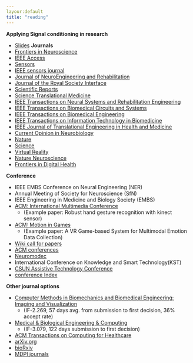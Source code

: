 ```yaml
---
layour:default
title: "reading"
---
```

**Applying Signal conditioning in research**
- [Slides](https://docs.google.com/presentation/d/1yfTiVgG11OJyodFzqhVmtRYBK29Zuum-/edit?usp=sharing&ouid=109460573329931604647&rtpof=true&sd=true)
**Journals**
- [Frontiers in Neuroscience](https://www.frontiersin.org/journals/neuroscience)
- [IEEE Access](https://ieeexplore.ieee.org/xpl/RecentIssue.jsp?punumber=6287639)
- [Sensors](https://www.mdpi.com/journal/sensors)
- [IEEE sensors journal](https://ieeexplore.ieee.org/xpl/RecentIssue.jsp?punumber=7361)
- [Journal of NeuroEngineering and Rehabilitation](https://jneuroengrehab.biomedcentral.com/)
- [Journal of the Royal Society Interface](https://royalsocietypublishing.org/journal/rsif)
- [Scientific Reports](https://www.nature.com/srep/)
- [Science Translational Medicine](https://www.science.org/journal/stm?cookieSet=1)
- [IEEE Transactions on Neural Systems and Rehabilitation Engineering](https://ieeexplore.ieee.org/xpl/RecentIssue.jsp?punumber=7333)
- [IEEE Transactions on Biomedical Circuits and Systems](https://ieeexplore.ieee.org/xpl/RecentIssue.jsp?punumber=4156126)
- [IEEE Transactions on Biomedical Engineering](https://ieeexplore.ieee.org/xpl/RecentIssue.jsp?punumber=10)
- [IEEE Transactions on Information Technology in Biomedicine](https://ieeexplore.ieee.org/xpl/RecentIssue.jsp?punumber=4233)
- [IEEE Journal of Translational Engineering in Health and Medicine](https://www.embs.org/jtehm/)
- [Current Opinion in Neurobiology](https://www.sciencedirect.com/journal/current-opinion-in-neurobiology/vol/76/suppl/C)
- [Nature](https://www.nature.com/)
- [Science](https://www.science.org/)
- [Virtual Reality](https://www.springer.com/journal/10055)
- [Nature Neuroscience](https://www.nature.com/neuro/research-articles)
- [Frontiers in Digital Health](https://www.frontiersin.org/journals/digital-health)


**Conference**
- IEEE EMBS Conference on Neural Engineering (NER)
- Annual Meeting of Society for Neuroscience (SfN)
- IEEE Engineering in Medicine and Biology Society (EMBS)
- [ACM: International Multimedia Conference](https://dl.acm.org/conference/mm)
  - (Example paper: Robust hand gesture recognition with kinect sensor)
- [ACM: Motion in Games](https://dl.acm.org/conference/mig)
  - (Example paper: A VR Game-based System for Multimodal Emotion Data Collection)
- [Wiki call for papers](http://www.wikicfp.com/cfp/)
- [ACM conferences](https://dl.acm.org/conferences)
- [Neuromodec](https://neuromodec.org)
- International Conference on Knowledge and Smart Technology(KST)
- [CSUN Assistive Technology Conference](https://www.csun.edu/cod/conference/sessions/index.php/)
- [conference Index](https://conferenceindex.org/)

**Other journal options**
- [Computer Methods in Biomechanics and Biomedical Engineering: Imaging and Visualization](https://www.tandfonline.com/action/journalInformation?show=journalMetrics&journalCode=tciv20)
  - (IF-2.269, 57 days avg. from submission to first decision, 36% accept rate)
- [Medical & Biological Engineering & Computing](https://www.springer.com/journal/11517)
  - (IF-3.079, 122 days submission to first decision)
- [ACM Transactions on Computing for Healthcare](https://dl.acm.org/journal/health)
- [arXiv.org](https://arxiv.org/)
- [bioRxiv](https://www.biorxiv.org/)
- [MDPI journals](https://www.mdpi.com/about/journals)
